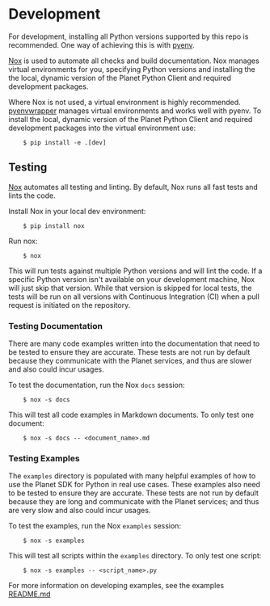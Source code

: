 # Development

For development, installing all Python versions supported by this repo is
recommended. One way of achieving this is with
[pyenv](https://github.com/pyenv/pyenv).

[Nox](https://nox.thea.codes/) is used to automate all checks and build
documentation. Nox manages virtual environments for you, specifying Python
versions and installing the the local, dynamic version of the Planet Python
Client and required development packages.

Where Nox is not used, a virtual environment is highly recommended.
[pyenvwrapper](https://github.com/pyenv/pyenv-virtualenv) manages virtual
environments and works well with pyenv. To install the local, dynamic version
of the Planet Python Client and required development packages into the virtual
environment use:

```console
    $ pip install -e .[dev]
```

## Testing

[Nox](https://nox.thea.codes/) automates all testing and linting. By default,
Nox runs all fast tests and lints the code.

Install Nox in your local dev environment:

```console
    $ pip install nox
```

Run nox:

```console
    $ nox
```

This will run tests against multiple Python versions and will lint the code.
If a specific Python version isn't available on your development machine,
Nox will just skip that version. While that version is skipped for local tests,
the tests will be run on all versions with Continuous Integration (CI) when a
pull request is initiated on the repository.

### Testing Documentation

There are many code examples written into the documentation that need to be
tested to ensure they are accurate. These tests are not run by default because
they communicate with the Planet services, and thus are slower and also could
incur usages.

To test the documentation, run the Nox `docs` session:

```console
    $ nox -s docs
```

This will test all code examples in Markdown documents.
To only test one document:

```console
    $ nox -s docs -- <document_name>.md
```

### Testing Examples

The `examples` directory is populated with many helpful examples of how to
use the Planet SDK for Python in real use cases. These examples also need to
be tested to ensure they are accurate. These tests are not run by default
because they are long and communicate with the Planet services; and thus are
very slow and also could incur usages.

To test the examples, run the Nox `examples` session:

```console
    $ nox -s examples
```

This will test all scripts within the `examples` directory.
To only test one script:

```console
    $ nox -s examples -- <script_name>.py
```

For more information on developing examples, see the examples
[README.md](examples/README.md)
